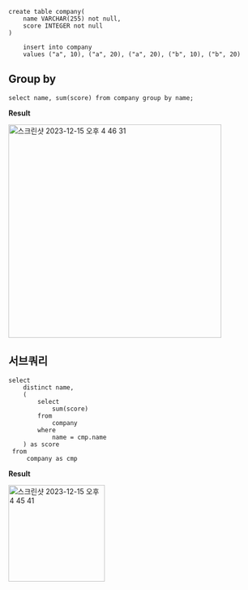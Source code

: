 ``` mysql
create table company(
	name VARCHAR(255) not null,
	score INTEGER not null
)
```

```mysql
	insert into company
	values ("a", 10), ("a", 20), ("a", 20), ("b", 10), ("b", 20)
```


## Group by
```mysql
select name, sum(score) from company group by name;
```

**Result**  

<img width="420" alt="스크린샷 2023-12-15 오후 4 46 31" src="https://github.com/osangu/TIL/assets/80697064/48aafb4f-9159-4e5b-b6b5-d46daf200825">


## 서브쿼리

```mysql
select 
	distinct name,
	(
		select
			sum(score) 
		from 
			company 
		where 
			name = cmp.name
	) as score
 from 
	 company as cmp
```

**Result**   

<img width="190" alt="스크린샷 2023-12-15 오후 4 45 41" src="https://github.com/osangu/TIL/assets/80697064/61d69660-801d-472c-841e-e2dc82808e2b">

